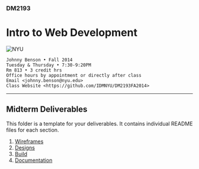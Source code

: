 ### DM2193

# Intro to Web Development

![NYU](http://j-hnnybens-n.com/capture/imami.png)

    Johnny Benson • Fall 2014
    Tuesday & Thursday • 7:30-9:20PM
    Rm 813 • 3 credit hrs
    Office hours by appointment or directly after class
    Email <johnny.benson@nyu.edu>
    Class Website <https://github.com/IDMNYU/DM2193FA2014>

---

## Midterm Deliverables

This folder is a template for your deliverables. It contains individual README files for each section.

1. [Wireframes](./wireframes)
2. [Designs](./designs)
3. [Build](./build)
4. [Documentation](./documentation)
